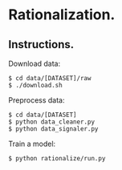 # Rationalization.

## Instructions.

Download data:
```
$ cd data/[DATASET]/raw
$ ./download.sh
```

Preprocess data:
```
$ cd data/[DATASET]
$ python data_cleaner.py
$ python data_signaler.py
```

Train a model:
```
$ python rationalize/run.py 
```
